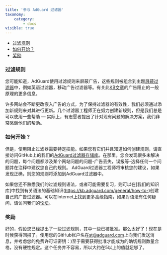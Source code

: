 ```yaml
---
title: '参与 AdGuard 过滤器'
taxonomy:
    category:
        - docs
visible: true
---
```


* [过滤规则](＃filtering-rules)
* [如何开始？](＃how-to-start)
* [奖励](＃rewards)

<a name="filtering-rules"></a>

### 过滤规则

您可能知道，AdGuard使用过滤规则来屏蔽广告，这些规则被组合到主题[屏蔽过滤器](https://kb.adguard.com/general/adguard-ad-filters)中，例如英语过滤器，移动广告过滤器等。有关此[KB文章](https://kb.adguard.com/general/how-ad-blocking-works)的广告阻止的一般原理的更多信息。

许多网站会不断更改嵌入广告的方式，为了保持过滤器的有效性，我们必须通过添加新规则来对其进行更新。几个过滤器工程师正在努力创建新规则，但是我们总是可以使用一些帮助 — 实际上，有志愿者提出了针对现有问题的解决方案，我们非常感谢他们的帮助。

<a name="how-to-start"></a>

### 如何开始？

但是，使用阻止过滤器需要特定技能。如果您有它们并且知道如何创建规则，请直接访问GitHub上的我们的[AdGuard过滤器存储库](https://github.com/AdguardTeam/AdguardFilters)。在那里，您会发现很多未解决的问题，每个问题都涉及某个网站问题的问题-广告丢失，误报等-选择任何一个问题并在注释中建议您自己的规则。 AdGuard过滤器工程师将审核您的建议，如果发现正确，则您的规则将添加到AdGuard过滤器中。

如果您还不熟悉我们的过滤规则语法，或者可能需要复习，则可以在[我们的知识库]中找到有关语法的基础知识(https://kb.adguard.com/general/how-to-)创建自己的广告过滤器。可以在Internet上找到更多高级指南，如果对语法有任何疑问，请访问我们的[论坛](https://forum.adguard.com/)。

<a name="rewards"></a>

### 奖励

好的，假设您已经提出了一些过滤规则，其中一些已被批准。那么太好了！现在是时候获得回报了。使用您的GitHub帐户名在[st@adguard.com](mailto:st@adguard.com)上向我们发送消息，并考虑您的免费许可证密钥：)至于需要获得批准才能成为的确切规则数量合格，没有硬性规定。这个任务并不容易，所以大约在5以上的值就足够了。
